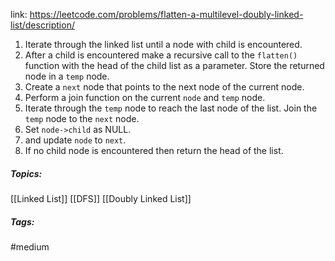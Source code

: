 link: https://leetcode.com/problems/flatten-a-multilevel-doubly-linked-list/description/

1. Iterate through the linked list until a node with child is encountered. 
2. After a child is encountered make a recursive call to the `flatten()` function with the head of the child list as a parameter. Store the returned node in a `temp` node.
3. Create a `next` node that points to the next node of the current node.
4. Perform a join function on the current `node` and `temp` node.
5. Iterate through the `temp` node to reach the last node of the list. Join the `temp` node to the `next` node.
6. Set `node->child` as NULL.
7. and update `node` to `next`.
8. If no child node is encountered then return the head of the list.

##### Topics:
[[Linked List]] [[DFS]] [[Doubly Linked List]]

##### Tags:
#medium 